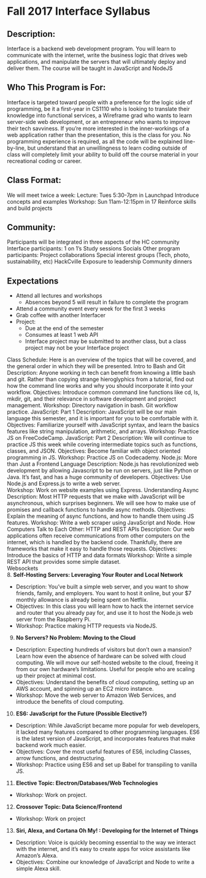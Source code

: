 # Fall 2017 Interface Syllabus
 
## Description:
Interface is a backend web development program. You will learn to communicate with the internet, write the business logic that drives web applications, and manipulate the servers that will ultimately deploy and deliver them. The course will be taught in JavaScript and NodeJS
 
## Who This Program is For:
Interface is targeted toward people with a preference for the logic side of programming, be it a first-year in CS1110 who is looking to translate their knowledge into functional services, a Wireframe grad who wants to learn server-side web development, or an entrepreneur who wants to improve their tech savviness. If you’re more interested in the inner-workings of a web application rather than the presentation, this is the class for you. 
No programming experience is required, as all the code will be explained line-by-line, but understand that an unwillingness to learn coding outside of class will completely limit your ability to build off the course material in your recreational coding or career. 
 
## Class Format:
We will meet twice a week:
Lecture: Tues 5:30-7pm in Launchpad 
Introduce concepts and examples
Workshop: Sun 11am-12:15pm in 17
Reinforce skills and build projects
 
## Community:
Participants will be integrated in three aspects of the HC community
Interface participants: 
1 on 1’s
Study sessions
Socials
Other program participants: 
Project collaborations
Special interest groups (Tech, photo, sustainability, etc)
HackCville
Exposure to leadership
Community dinners
 
## Expectations
* Attend all lectures and workshops
  * Absences beyond 5 will result in failure to complete the program
* Attend a community event every week for the first 3 weeks
* Grab coffee with another Interfacer
* Project:
  * Due at the end of the semester
  * Consumes at least 1 web API
  * Interface project may be submitted to another class, but a class project may not be your Interface project
 
Class Schedule:
Here is an overview of the topics that will be covered, and the general order in which they will be presented. 
Intro to Bash and Git
Description: Anyone working in tech can benefit from knowing a little bash and git. Rather than copying strange hieroglyphics from a tutorial, find out how the command line works and why you should incorporate it into your workflow. 
Objectives: Introduce common command line functions like cd, ls, mkdir, git, and their relevance in software development and project management. 
Workshop: Directory navigation in bash. Git workflow practice. 
JavaScript: Part 1
Description: JavaScript will be our main language this semester, and it is important for you to be comfortable with it. 
Objectives: Familiarize yourself with JavaScript syntax, and learn the basics features like string manipulation, arithmetic, and arrays. 
Workshop: Practice JS on FreeCodeCamp.
JavaScript: Part 2
Description: We will continue to practice JS this week while covering intermediate topics such as functions, classes, and JSON. 
Objectives: Become familiar with object oriented programming in JS. 
Workshop: Practice JS on Codecademy.
Node.js: More than Just a Frontend Language
Description: Node.js has revolutionized web development by allowing Javascript to be run on servers, just like Python or Java. It’s fast, and has a huge community of developers. 
Objectives: Use Node.js and Express.js to write a web server.  
Workshop: Work on website examples using Express. 
Understanding Async
Description: Most HTTP requests that we make with JavaScript will be asynchronous, which surprises beginners. We will see how to make use of promises and callback functions to handle async methods. 
Objectives: Explain the meaning of async functions, and how to handle them using JS features. 
Workshop: Write a web scraper using JavaScript and Node. 
How Computers Talk to Each Other: HTTP and REST APIs
Description: Our web applications often receive communications from other computers on the internet, which is handled by the backend code. Thankfully, there are frameworks that make it easy to handle those requests.
Objectives: Introduce the basics of HTTP and data formats
Workshop: Write a simple REST API that provides some simple dataset.  
Websockets  
8. **Self-Hosting Servers: Leveraging Your Router and Local Network**
  * Description: You’ve built a simple web server, and you want to show friends, family, and employers. You want to host it online, but your $7 monthly allowance is already being spent on Netflix. 
  * Objectives: In this class you will learn how to hack the internet service and router that you already pay for, and use it to host the Node.js web server from the Raspberry Pi. 
  * Workshop: Practice making HTTP requests via NodeJS. 
9. **No Servers? No Problem: Moving to the Cloud**
  * Description: Expecting hundreds of visitors but don’t own a mansion? Learn how even the absence of hardware can be solved with cloud computing. We will move our self-hosted website to the cloud, freeing it from our own hardware’s limitations. Useful for people who are scaling up their project at minimal cost. 
  * Objectives: Understand the benefits of cloud computing, setting up an AWS account, and spinning up an EC2 micro instance. 
  * Workshop: Move the web server to Amazon Web Services, and introduce the benefits of cloud computing. 
10. **ES6: JavaScript for the Future (Possible Elective?)**
  * Description: While JavaScript became more popular for web developers, it lacked many features compared to other programming languages. ES6 is the latest version of JavaScript, and incorporates features that make backend work much easier.  
  * Objectives: Cover the most useful features of ES6, including Classes, arrow functions, and destructuring. 
  * Workshop: Practice using ES6 and set up Babel for transpiling to vanilla JS. 
11. **Elective Topic: Electron/Databases/Web Technologies**
  * Workshop: Work on project.
12. **Crossover Topic: Data Science/Frontend**
  * Workshop: Work on project
13. **Siri, Alexa, and Cortana Oh My! : Developing for the Internet of Things** 
  * Description: Voice is quickly becoming essential to the way we interact with the internet, and it’s easy to create apps for voice assistants like Amazon’s Alexa. 
  * Objectives: Combine our knowledge of JavaScript and Node to write a simple Alexa skill. 
 
 
 
 
 

